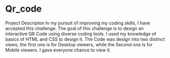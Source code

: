 # Qr_code
Project Descripton 
In my pursuit of improving my coding skills, I have accepted this challenge.
The goal of this challenge is to design an interactive QR Code using diverse coding tools.
I used my knowledge of basics of HTML and CSS to design it. The Code was design into two distinct views, the first one is for Desktop viewers, while the Second one is for Mobile viewers. I gave everyone chance to view it.